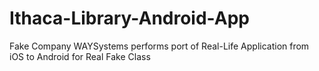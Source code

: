 # Ithaca-Library-Android-App
Fake Company WAYSystems performs port of Real-Life Application from iOS to Android for Real Fake Class

